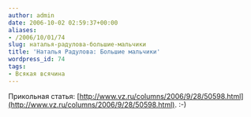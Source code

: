 ```yaml
---
author: admin
date: 2006-10-02 02:59:37+00:00
aliases:
- /2006/10/01/74
slug: наталья-радулова-большие-мальчики
title: 'Наталья Радулова: Большие мальчики'
wordpress_id: 74
tags:
- Всякая всячина
---
```


Прикольная статья: [http://www.vz.ru/columns/2006/9/28/50598.html](http://www.vz.ru/columns/2006/9/28/50598.html). :-)
